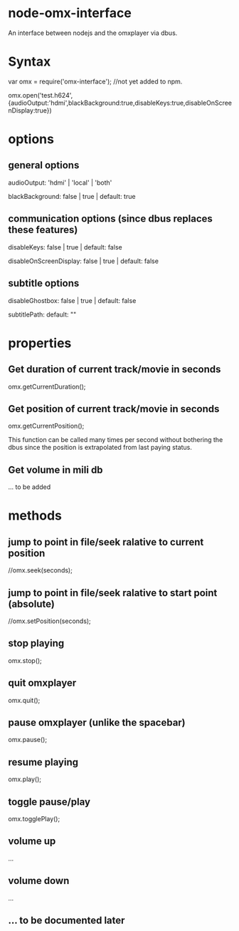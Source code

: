 # node-omx-interface
An interface between nodejs and the omxplayer via dbus.

# Syntax
var omx = require('omx-interface'); //not yet added to npm.

omx.open('test.h624',{audioOutput:'hdmi',blackBackground:true,disableKeys:true,disableOnScreenDisplay:true})

# options
## general options
audioOutput:             'hdmi' | 'local' | 'both'

blackBackground:         false | true | default: true

## communication options (since dbus replaces these features)

disableKeys:             false | true | default: false

disableOnScreenDisplay:  false | true | default: false

## subtitle options

disableGhostbox:         false | true | default: false

subtitlePath:            default: ""

# properties
## Get duration of current track/movie in seconds
omx.getCurrentDuration();

## Get position of current track/movie in seconds
omx.getCurrentPosition();

This function can be called many times per second without bothering the dbus since the position is extrapolated from last paying status.

## Get volume in mili db
... to be added

# methods

## jump to point in file/seek ralative to current position
//omx.seek(seconds);

## jump to point in file/seek ralative to start point (absolute)
//omx.setPosition(seconds);

## stop playing
omx.stop();

## quit omxplayer
omx.quit();

## pause omxplayer (unlike the spacebar)
omx.pause();

## resume playing
omx.play();

## toggle pause/play
omx.togglePlay();

## volume up
...

## volume down
...

## ... to be documented later
